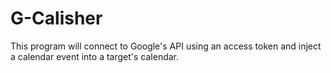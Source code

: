 # G-Calisher
This program will connect to Google's API using an access token and inject a calendar event into a target's calendar.
